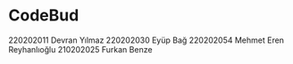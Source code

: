 # CodeBud
220202011 Devran Yılmaz
220202030 Eyüp Bağ
220202054 Mehmet Eren Reyhanlıoğlu
210202025 Furkan Benze